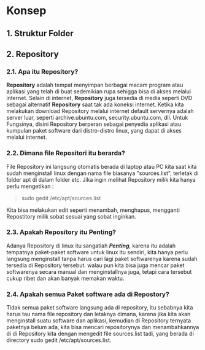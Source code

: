 # Konsep
## 1. Struktur Folder
## 2. Repository
### 2.1. Apa itu Repository?  
   **Repository** adalah tempat menyimpan berbagai macam program atau aplikasi yang telah di buat sedemikian rupa sehigga bisa di akses melalui internet. Selain di internet, **Repository** juga tersedia di media seperti DVD sebagai alternatif **Repository** saat tak ada koneksi internet. Ketika kita melakukan download Repository melalui internet default servernya adalah server luar, seperti archive.ubuntu.com, security.ubuntu.com, dll. Untuk Fungsinya, disini Repository berperan sebagai penyedia aplikasi atau kumpulan paket software dari distro-distro linux, yang dapat di akses melalui internet.  
  
### 2.2. Dimana file Repositori itu berarda?  
File Repository ini langsung otomatis berada di laptop atau PC kita saat kita sudah menginstall linux dengan nama file biasanya "sources.list", terletak di folder apt di dalam folder etc. Jika ingin melihat Repository milik kita hanya perlu mengetikan :  
  

> sudo gedit /etc/apt/sources.list
  
Kita bisa melakukan edit seperti menambah, menghapus, mengganti Repostitory milik sobat sesuai yang sobat inginkan.  
  
### 2.3. Apakah Repository itu Penting?  
Adanya Repository di linux itu sangatlah _**Penting**_, karena itu adalah tempatnya paket-paket software untuk linux itu sendiri, kita hanya perlu langsung menginstall tanpa harus cari lagi paket softwarenya karena sudah tersedia di Repository tersebut. walau pun kita bisa juga mencar paket softwarenya secara manual dan menginstallnya juga, tetapi cara tersebut cukup ribet dan akan banyak memakan waktu. 
  
### 2.4. Apakah semua Paket software ada di Repostory? 
Tidak semua paket software langsung ada di repository, itu sebabnya kita harus tau nama file repository dan letaknya dimana, karena jika kita akan menginstall suatu software dan aplikasi, kemudian di Repository ternyata paketnya belum ada, kita bisa mencari repositorynya dan menambahkannya di di Repository kita dengan mengedit file sources.list tadi, yang berada di directory sudo gedit /etc/apt/sources.list.
